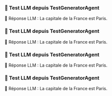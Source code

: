 ### 🧪 Test LLM depuis TestGeneratorAgent
🔁 Réponse LLM : La capitale de la France est Paris.
### 🧪 Test LLM depuis TestGeneratorAgent
🔁 Réponse LLM : La capitale de la France est Paris.
### 🧪 Test LLM depuis TestGeneratorAgent
🔁 Réponse LLM : La capitale de la France est Paris.
### 🧪 Test LLM depuis TestGeneratorAgent
🔁 Réponse LLM : La capitale de la France est Paris.
